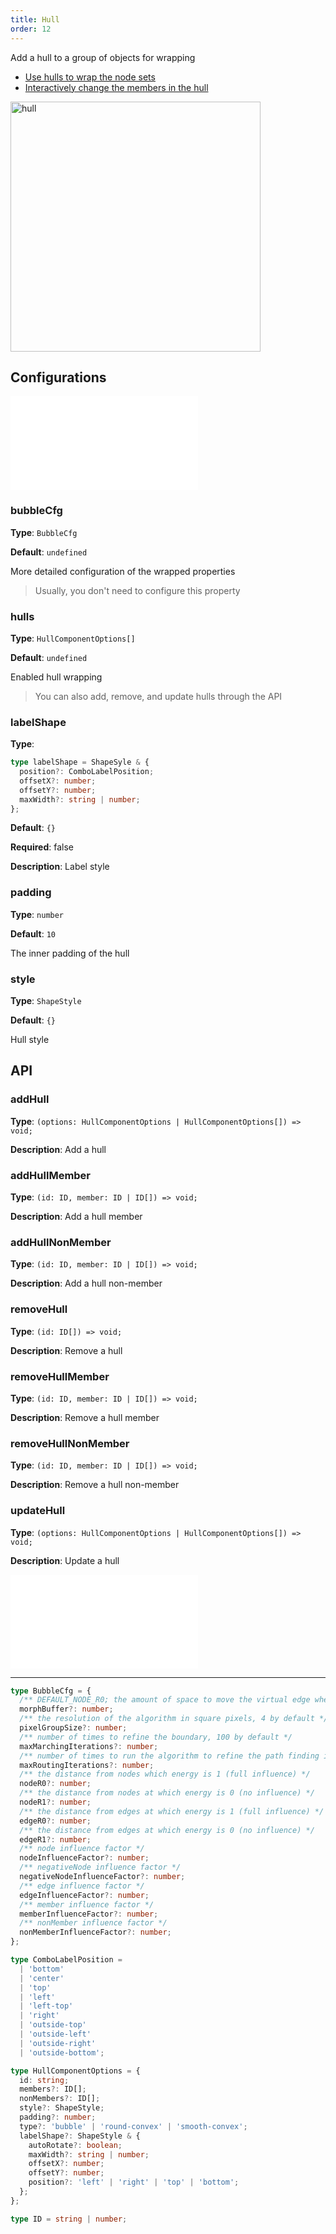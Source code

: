 ```yaml
---
title: Hull
order: 12
---
```


Add a hull to a group of objects for wrapping

- [Use hulls to wrap the node sets](/en/examples/tool/hull/#hull)
- [Interactively change the members in the hull](/en/examples/tool/hull/#changeMembers)

<img alt="hull" src="https://mdn.alipayobjects.com/huamei_qa8qxu/afts/img/A*GVnERKlGhNgAAAAAAAAAAAAADmJ7AQ/original" height='400'/>

## Configurations

<embed src="../../common/IPluginBaseConfig.en.md"></embed>

### bubbleCfg

**Type**: `BubbleCfg`

**Default**: `undefined`

More detailed configuration of the wrapped properties

> Usually, you don't need to configure this property

### hulls

**Type**: `HullComponentOptions[]`

**Default**: `undefined`

Enabled hull wrapping

> You can also add, remove, and update hulls through the API

### labelShape

**Type**:

```ts
type labelShape = ShapeSyle & {
  position?: ComboLabelPosition;
  offsetX?: number;
  offsetY?: number;
  maxWidth?: string | number;
};
```

**Default**: `{}`

**Required**: false

**Description**: Label style

### padding

**Type**: `number`

**Default**: `10`

The inner padding of the hull

### style

**Type**: `ShapeStyle`

**Default**: `{}`

Hull style

## API

### addHull

**Type**: `(options: HullComponentOptions | HullComponentOptions[]) => void;`

**Description**: Add a hull

### addHullMember

**Type**: `(id: ID, member: ID | ID[]) => void;`

**Description**: Add a hull member

### addHullNonMember

**Type**: `(id: ID, member: ID | ID[]) => void;`

**Description**: Add a hull non-member

### removeHull

**Type**: `(id: ID[]) => void;`

**Description**: Remove a hull

### removeHullMember

**Type**: `(id: ID, member: ID | ID[]) => void;`

**Description**: Remove a hull member

### removeHullNonMember

**Type**: `(id: ID, member: ID | ID[]) => void;`

**Description**: Remove a hull non-member

### updateHull

**Type**: `(options: HullComponentOptions | HullComponentOptions[]) => void;`

**Description**: Update a hull

<embed src="../../common/PluginAPIDestroy.en.md"></embed>

---

```ts
type BubbleCfg = {
  /** DEFAULT_NODE_R0; the amount of space to move the virtual edge when wrapping around obstacles */
  morphBuffer?: number;
  /** the resolution of the algorithm in square pixels, 4 by default */
  pixelGroupSize?: number;
  /** number of times to refine the boundary, 100 by default */
  maxMarchingIterations?: number;
  /** number of times to run the algorithm to refine the path finding in difficult areas */
  maxRoutingIterations?: number;
  /** the distance from nodes which energy is 1 (full influence) */
  nodeR0?: number;
  /** the distance from nodes at which energy is 0 (no influence) */
  nodeR1?: number;
  /** the distance from edges at which energy is 1 (full influence) */
  edgeR0?: number;
  /** the distance from edges at which energy is 0 (no influence) */
  edgeR1?: number;
  /** node influence factor */
  nodeInfluenceFactor?: number;
  /** negativeNode influence factor */
  negativeNodeInfluenceFactor?: number;
  /** edge influence factor */
  edgeInfluenceFactor?: number;
  /** member influence factor */
  memberInfluenceFactor?: number;
  /** nonMember influence factor */
  nonMemberInfluenceFactor?: number;
};

type ComboLabelPosition =
  | 'bottom'
  | 'center'
  | 'top'
  | 'left'
  | 'left-top'
  | 'right'
  | 'outside-top'
  | 'outside-left'
  | 'outside-right'
  | 'outside-bottom';

type HullComponentOptions = {
  id: string;
  members?: ID[];
  nonMembers?: ID[];
  style?: ShapeStyle;
  padding?: number;
  type?: 'bubble' | 'round-convex' | 'smooth-convex';
  labelShape?: ShapeStyle & {
    autoRotate?: boolean;
    maxWidth?: string | number;
    offsetX?: number;
    offsetY?: number;
    position?: 'left' | 'right' | 'top' | 'bottom';
  };
};

type ID = string | number;
```
